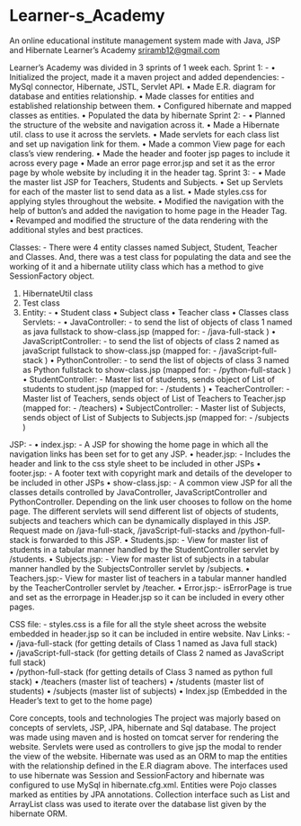 # Learner-s_Academy
An online educational institute management system made with Java, JSP and Hibernate
Learner’s Academy
sriramb12@gmail.com

Learner’s Academy was divided in 3 sprints of 1 week each.
Sprint 1: -
•	Initialized the project, made it a maven project and added dependencies: - MySql connector, Hibernate, JSTL, Servlet API.
•	Made E.R. diagram for database and entities relationship.
•	Made classes for entities and established relationship between them.
•	Configured hibernate and mapped classes as entities.
•	Populated the data by hibernate 
  Sprint 2: -
•	Planned the structure of the website and navigation across it.
•	Made a Hibernate util. class to use it across the servlets.
•	Made servlets for each class list and set up navigation link for them.
•	Made a common View page for each class’s view rendering.
•	Made the header and footer jsp pages to include it across every page
•	Made an error page error.jsp and set it as the error page by whole website by including it in the header tag.
 Sprint 3: -
•	Made the master list JSP for Teachers, Students and Subjects.
•	Set up Servlets for each of the master list to send data as a list.
•	Made styles.css for applying styles throughout the website. 
•	Modified the navigation with the help of button’s and added the navigation to home page in the Header Tag.
•	Revamped and modified the structure of the data rendering with the additional styles and best practices.




Classes: -
There were 4 entity classes named Subject, Student, Teacher and Classes. And, there was a test class for populating the data and see the working of it and a hibernate utility class which has a method to give SessionFactory object.
    
1.	HibernateUtil class
2.	Test class
3.	Entity: -
•	Student class
•	Subject class
•	Teacher class
•	Classes class
Servlets: -
•	JavaController: - to send the list of objects of class 1 named as java fullstack to show-class.jsp (mapped for: - /java-full-stack )
•	JavaScriptController: - to send the list of objects of class 2 named as javaScript fullstack to show-class.jsp (mapped for: - /javaScript-full-stack )
•	PythonController: - to send the list of objects of class 3 named as Python fullstack to show-class.jsp (mapped for: - /python-full-stack )
•	StudentController: - Master list of students, sends object of List of students to student.jsp (mapped for: - /students )
•	TeacherController: - Master list of Teachers, sends object of List of Teachers to Teacher.jsp (mapped for: - /teachers)
•	SubjectController: - Master list of Subjects, sends object of List of Subjects to Subjects.jsp (mapped for: - /subjects )

JSP: -
•	index.jsp: - A JSP for showing the home page in which all the navigation links has been set for to get any JSP.
•	header.jsp: - Includes the header and link to the css style sheet to be included in other JSPs
•	footer.jsp: - A footer text with copyright mark and details of the developer to be included in other JSPs
•	show-class.jsp: - A common view JSP for all the classes details controlled by JavaController, JavaScriptController and PythonController. Depending on the link user chooses to follow on the home page. The different servlets will send different list of objects of students, subjects and teachers which can be dynamically displayed in this JSP. Request made on /java-full-stack, /javaScript-full-stacks and /python-full-stack is forwarded to this JSP.
•	Students.jsp: - View for master list of students in a tabular manner handled by the StudentController servlet by /students.
•	Subjects.jsp: - View for master list of subjects in a tabular manner handled by the SubjectsController servlet by /subjects.
•	Teachers.jsp:- View for master list of teachers in a tabular manner handled by the TeacherController servlet by /teacher.
•	Error.jsp:- isErrorPage is true and set as the errorpage in Header.jsp so it can be included in every other pages.

CSS file: -
styles.css is a file for all the style sheet across the website embedded in header.jsp so it can be included in entire website. 
Nav Links: -
•	/java-full-stack (for getting details of Class 1 named as Java full stack)   
•	/javaScript-full-stack (for getting details of Class 2 named as JavaScript full stack)  
•	/python-full-stack (for getting details of Class 3 named as python full stack)
•	/teachers (master list of teachers)
•	/students (master list of students)
•	/subjects (master list of subjects)
•	Index.jsp (Embedded in the Header’s text to get to the home page)


Core concepts, tools and technologies
The project was majorly based on concepts of servlets, JSP, JPA, hibernate and Sql database. The project was made using maven and is hosted on tomcat server for rendering the website. Servlets were used as controllers to give jsp the modal to render the view of the website. Hibernate was used as an ORM to map the entities with the relationship defined in the E.R diagram above. The interfaces used to use hibernate was Session and SessionFactory and hibernate was configured to use MySql in hibernate.cfg.xml. Entities were Pojo classes marked as entities by JPA annotations. Collection interface such as List and ArrayList class was used to iterate over the database list given by the hibernate ORM. 


